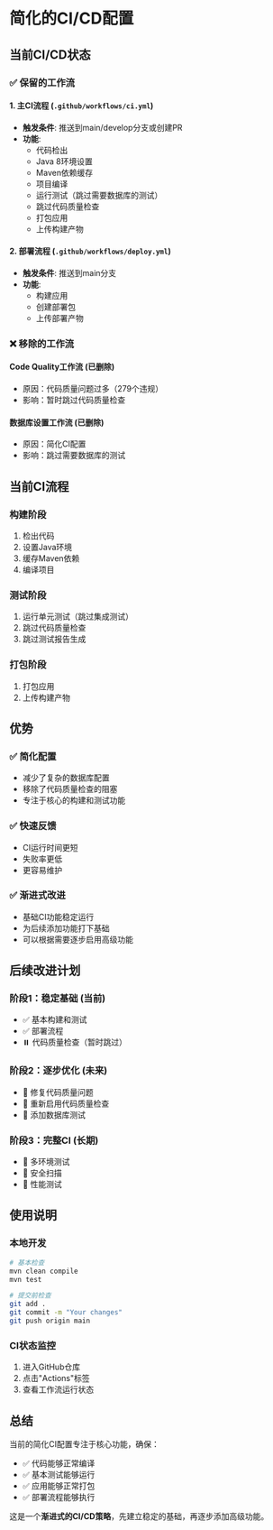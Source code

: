# 简化的CI/CD配置

## 当前CI/CD状态

### ✅ 保留的工作流

#### **1. 主CI流程** (`.github/workflows/ci.yml`)
- **触发条件**: 推送到main/develop分支或创建PR
- **功能**:
  - 代码检出
  - Java 8环境设置
  - Maven依赖缓存
  - 项目编译
  - 运行测试（跳过需要数据库的测试）
  - 跳过代码质量检查
  - 打包应用
  - 上传构建产物

#### **2. 部署流程** (`.github/workflows/deploy.yml`)
- **触发条件**: 推送到main分支
- **功能**:
  - 构建应用
  - 创建部署包
  - 上传部署产物

### ❌ 移除的工作流

#### **Code Quality工作流** (已删除)
- 原因：代码质量问题过多（279个违规）
- 影响：暂时跳过代码质量检查

#### **数据库设置工作流** (已删除)
- 原因：简化CI配置
- 影响：跳过需要数据库的测试

## 当前CI流程

### **构建阶段**
1. 检出代码
2. 设置Java环境
3. 缓存Maven依赖
4. 编译项目

### **测试阶段**
1. 运行单元测试（跳过集成测试）
2. 跳过代码质量检查
3. 跳过测试报告生成

### **打包阶段**
1. 打包应用
2. 上传构建产物

## 优势

### ✅ **简化配置**
- 减少了复杂的数据库配置
- 移除了代码质量检查的阻塞
- 专注于核心的构建和测试功能

### ✅ **快速反馈**
- CI运行时间更短
- 失败率更低
- 更容易维护

### ✅ **渐进式改进**
- 基础CI功能稳定运行
- 为后续添加功能打下基础
- 可以根据需要逐步启用高级功能

## 后续改进计划

### **阶段1：稳定基础** (当前)
- ✅ 基本构建和测试
- ✅ 部署流程
- ⏸️ 代码质量检查（暂时跳过）

### **阶段2：逐步优化** (未来)
- 🔄 修复代码质量问题
- 🔄 重新启用代码质量检查
- 🔄 添加数据库测试

### **阶段3：完整CI** (长期)
- 🔄 多环境测试
- 🔄 安全扫描
- 🔄 性能测试

## 使用说明

### **本地开发**
```bash
# 基本检查
mvn clean compile
mvn test

# 提交前检查
git add .
git commit -m "Your changes"
git push origin main
```

### **CI状态监控**
1. 进入GitHub仓库
2. 点击"Actions"标签
3. 查看工作流运行状态

## 总结

当前的简化CI配置专注于核心功能，确保：
- ✅ 代码能够正常编译
- ✅ 基本测试能够运行
- ✅ 应用能够正常打包
- ✅ 部署流程能够执行

这是一个**渐进式的CI/CD策略**，先建立稳定的基础，再逐步添加高级功能。
